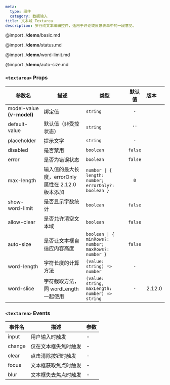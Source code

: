```yaml
meta:
  type: 组件
  category: 数据输入
title: 文本域 Textarea
description: 多行纯文本编辑控件，适用于评论或反馈表单中的一段意见。
```

@import ./__demo__/basic.md

@import ./__demo__/status.md

@import ./__demo__/word-limit.md

@import ./__demo__/auto-size.md


### `<textarea>` Props

|参数名|描述|类型|默认值|版本|
|---|---|---|:---:|:---|
|model-value **(v-model)**|绑定值|`string`|`-`||
|default-value|默认值（非受控状态）|`string`|`''`||
|placeholder|提示文字|`string`|`-`||
|disabled|是否禁用|`boolean`|`false`||
|error|是否为错误状态|`boolean`|`false`||
|max-length|输入值的最大长度，errorOnly 属性在 2.12.0 版本添加|`number \| { length: number; errorOnly?: boolean }`|`0`||
|show-word-limit|是否显示字数统计|`boolean`|`false`||
|allow-clear|是否允许清空文本域|`boolean`|`false`||
|auto-size|是否让文本框自适应内容高度|`boolean \| { minRows?: number; maxRows?: number }`|`false`||
|word-length|字符长度的计算方法|`(value: string) => number`|`-`||
|word-slice|字符截取方法，同 wordLength 一起使用|`(value: string, maxLength: number) => string`|`-`|2.12.0|
### `<textarea>` Events

|事件名|描述|参数|
|---|---|---|
|input|用户输入时触发|-|
|change|仅在文本框失焦时触发|-|
|clear|点击清除按钮时触发|-|
|focus|文本框获取焦点时触发|-|
|blur|文本框失去焦点时触发|-|


